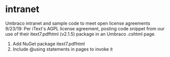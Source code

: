 # intranet
Umbraco intranet and sample code to meet open license agreements
9/23/19: Per iText's AGPL license agreement, posting code snippet from our use of their itext7.pdfhtml (v2.1.5) package in an Umbraco .cshtml page.
1) Add NuGet package itext7.pdfhtml
2) Include @using statements in pages to invoke it
